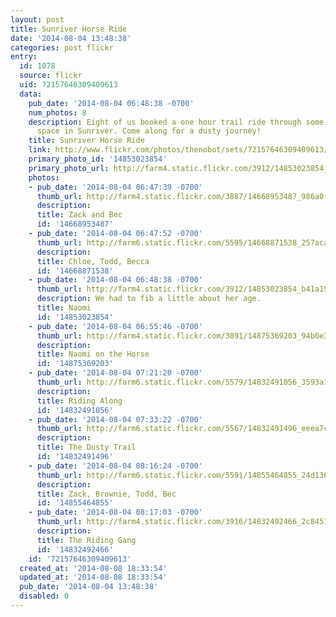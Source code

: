 ```yaml
---
layout: post
title: Sunriver Horse Ride
date: '2014-08-04 13:48:38'
categories: post flickr
entry:
  id: 1078
  source: flickr
  uid: 72157646309409613
  data:
    pub_date: '2014-08-04 06:48:38 -0700'
    num_photos: 8
    description: Eight of us booked a one hour trail ride through some of the open
      space in Sunriver. Come along for a dusty journey!
    title: Sunriver Horse Ride
    link: http://www.flickr.com/photos/thenobot/sets/72157646309409613/
    primary_photo_id: '14853023854'
    primary_photo_url: http://farm4.static.flickr.com/3912/14853023854_b41a198b9e_m.jpg
    photos:
    - pub_date: '2014-08-04 06:47:39 -0700'
      thumb_url: http://farm4.static.flickr.com/3887/14668953487_986a0fcdff_s.jpg
      description: 
      title: Zack and Bec
      id: '14668953487'
    - pub_date: '2014-08-04 06:47:52 -0700'
      thumb_url: http://farm6.static.flickr.com/5595/14668871538_257aca7c9f_s.jpg
      description: 
      title: Chloe, Todd, Becca
      id: '14668871538'
    - pub_date: '2014-08-04 06:48:38 -0700'
      thumb_url: http://farm4.static.flickr.com/3912/14853023854_b41a198b9e_s.jpg
      description: We had to fib a little about her age.
      title: Naomi
      id: '14853023854'
    - pub_date: '2014-08-04 06:55:46 -0700'
      thumb_url: http://farm4.static.flickr.com/3891/14875369203_94b0e26b78_s.jpg
      description: 
      title: Naomi on the Horse
      id: '14875369203'
    - pub_date: '2014-08-04 07:21:20 -0700'
      thumb_url: http://farm6.static.flickr.com/5579/14832491056_3593a1ce88_s.jpg
      description: 
      title: Riding Along
      id: '14832491056'
    - pub_date: '2014-08-04 07:33:22 -0700'
      thumb_url: http://farm6.static.flickr.com/5567/14832491496_eeea7c0020_s.jpg
      description: 
      title: The Dusty Trail
      id: '14832491496'
    - pub_date: '2014-08-04 08:16:24 -0700'
      thumb_url: http://farm6.static.flickr.com/5591/14855464855_24d136520f_s.jpg
      description: 
      title: Zack, Brownie, Todd, Bec
      id: '14855464855'
    - pub_date: '2014-08-04 08:17:03 -0700'
      thumb_url: http://farm4.static.flickr.com/3916/14832492466_2c8451d2f6_s.jpg
      description: 
      title: The Riding Gang
      id: '14832492466'
    id: '72157646309409613'
  created_at: '2014-08-08 18:33:54'
  updated_at: '2014-08-08 18:33:54'
  pub_date: '2014-08-04 13:48:38'
  disabled: 0
---
```

